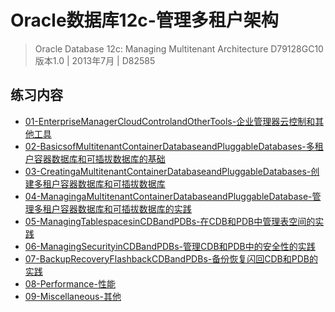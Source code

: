 # Oracle数据库12c-管理多租户架构

> Oracle Database 12c: Managing Multitenant Architecture
> D79128GC10
> 版本1.0 | 2013年7月 | D82585

## 练习内容

- [01-EnterpriseManagerCloudControlandOtherTools-企业管理器云控制和其他工具](/database/oracle/oracle-12c/student/1Z0-063-Oracle数据库12c-高级管理/Oracle数据库12c-管理多租户架构/01-EnterpriseManagerCloudControlandOtherTools-企业管理器云控制和其他工具.html)
- [02-BasicsofMultitenantContainerDatabaseandPluggableDatabases-多租户容器数据库和可插拔数据库的基础](/database/oracle/oracle-12c/student/1Z0-063-Oracle数据库12c-高级管理/Oracle数据库12c-管理多租户架构/02-BasicsofMultitenantContainerDatabaseandPluggableDatabases-多租户容器数据库和可插拔数据库的基础.html)
- [03-CreatingaMultitenantContainerDatabaseandPluggableDatabases-创建多租户容器数据库和可插拔数据库](/database/oracle/oracle-12c/student/1Z0-063-Oracle数据库12c-高级管理/Oracle数据库12c-管理多租户架构/03-CreatingaMultitenantContainerDatabaseandPluggableDatabases-创建多租户容器数据库和可插拔数据库.html)
- [04-ManagingaMultitenantContainerDatabaseandPluggableDatabase-管理多租户容器数据库和可插拔数据库的实践](/database/oracle/oracle-12c/student/1Z0-063-Oracle数据库12c-高级管理/Oracle数据库12c-管理多租户架构/04-ManagingaMultitenantContainerDatabaseandPluggableDatabase-管理多租户容器数据库和可插拔数据库的实践.html)
- [05-ManagingTablespacesinCDBandPDBs-在CDB和PDB中管理表空间的实践](/database/oracle/oracle-12c/student/1Z0-063-Oracle数据库12c-高级管理/Oracle数据库12c-管理多租户架构/05-ManagingTablespacesinCDBandPDBs-在CDB和PDB中管理表空间的实践.html)
- [06-ManagingSecurityinCDBandPDBs-管理CDB和PDB中的安全性的实践](/database/oracle/oracle-12c/student/1Z0-063-Oracle数据库12c-高级管理/Oracle数据库12c-管理多租户架构/06-ManagingSecurityinCDBandPDBs-管理CDB和PDB中的安全性的实践.html)
- [07-BackupRecoveryFlashbackCDBandPDBs-备份恢复闪回CDB和PDB的实践](/database/oracle/oracle-12c/student/1Z0-063-Oracle数据库12c-高级管理/Oracle数据库12c-管理多租户架构/07-BackupRecoveryFlashbackCDBandPDBs-备份恢复闪回CDB和PDB的实践.html)
- [08-Performance-性能](/database/oracle/oracle-12c/student/1Z0-063-Oracle数据库12c-高级管理/Oracle数据库12c-管理多租户架构/08-Performance-性能.html)
- [09-Miscellaneous-其他](/database/oracle/oracle-12c/student/1Z0-063-Oracle数据库12c-高级管理/Oracle数据库12c-管理多租户架构/09-Miscellaneous-其他.html)
